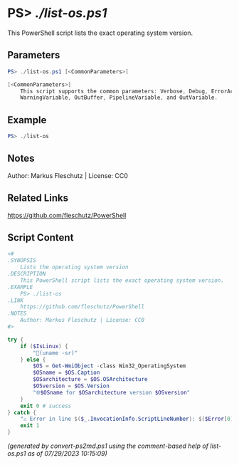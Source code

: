 PS> *./list-os.ps1*
====================

This PowerShell script lists the exact operating system version.

Parameters
----------
```powershell
PS> ./list-os.ps1 [<CommonParameters>]

[<CommonParameters>]
    This script supports the common parameters: Verbose, Debug, ErrorAction, ErrorVariable, WarningAction, 
    WarningVariable, OutBuffer, PipelineVariable, and OutVariable.
```

Example
-------
```powershell
PS> ./list-os

```

Notes
-----
Author: Markus Fleschutz | License: CC0

Related Links
-------------
https://github.com/fleschutz/PowerShell

Script Content
--------------
```powershell
<#
.SYNOPSIS
	Lists the operating system version
.DESCRIPTION
	This PowerShell script lists the exact operating system version.
.EXAMPLE
	PS> ./list-os
.LINK
	https://github.com/fleschutz/PowerShell
.NOTES
	Author: Markus Fleschutz | License: CC0
#>

try {
	if ($IsLinux) {
		"🐧(uname -sr)"
	} else {
		$OS = Get-WmiObject -class Win32_OperatingSystem
		$OSname = $OS.Caption
		$OSarchitecture = $OS.OSArchitecture
		$OSversion = $OS.Version
		"🌐$OSname for $OSarchitecture version $OSversion"
	}
	exit 0 # success
} catch {
	"⚠️ Error in line $($_.InvocationInfo.ScriptLineNumber): $($Error[0])"
	exit 1
}
```

*(generated by convert-ps2md.ps1 using the comment-based help of list-os.ps1 as of 07/29/2023 10:15:09)*
